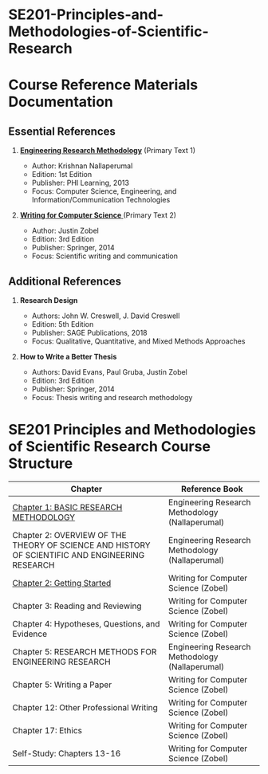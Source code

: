 # SE201-Principles-and-Methodologies-of-Scientific-Research
# Course Reference Materials Documentation

## Essential References

1. [**Engineering Research Methodology**](https://www.researchgate.net/publication/259183120_Engineering_Research_Methodology_A_Computer_Science_and_Engineering_and_Information_and_Communication_Technologies_Perspective) (Primary Text 1)
   - Author: Krishnan Nallaperumal
   - Edition: 1st Edition
   - Publisher: PHI Learning, 2013
   - Focus: Computer Science, Engineering, and Information/Communication Technologies

2. [**Writing for Computer Science** ](https://faculty.kashanu.ac.ir/file/download/course/1677017074-justin-zobel-auth.-writing-for-computer-science-springer-verlag-london-2014-.pdf)(Primary Text 2)
   - Author: Justin Zobel
   - Edition: 3rd Edition
   - Publisher: Springer, 2014
   - Focus: Scientific writing and communication

## Additional References

1. **Research Design**
   - Authors: John W. Creswell, J. David Creswell
   - Edition: 5th Edition
   - Publisher: SAGE Publications, 2018
   - Focus: Qualitative, Quantitative, and Mixed Methods Approaches

2. **How to Write a Better Thesis**
   - Authors: David Evans, Paul Gruba, Justin Zobel
   - Edition: 3rd Edition
   - Publisher: Springer, 2014
   - Focus: Thesis writing and research methodology


# SE201 Principles and Methodologies of Scientific Research Course Structure



| Chapter | Reference Book |
|---------|----------------|
| [Chapter 1: BASIC RESEARCH METHODOLOGY](https://github.com/astral-fate/SE201-Principles-and-Methodologies-of-Scientific-Research/tree/main/Lecture%201%3A%20Basic%20research%20methodology) | Engineering Research Methodology (Nallaperumal) |
| Chapter 2: OVERVIEW OF THE THEORY OF SCIENCE AND HISTORY OF SCIENTIFIC AND ENGINEERING RESEARCH | Engineering Research Methodology (Nallaperumal) |
| [Chapter 2: Getting Started](https://github.com/astral-fate/SE201-Principles-and-Methodologies-of-Scientific-Research/tree/main/Lecture%202%3A%20Reading%20and%20Reviewing) | Writing for Computer Science (Zobel) |
| Chapter 3: Reading and Reviewing | Writing for Computer Science (Zobel) |
| Chapter 4: Hypotheses, Questions, and Evidence | Writing for Computer Science (Zobel) |
| Chapter 5: RESEARCH METHODS FOR ENGINEERING RESEARCH | Engineering Research Methodology (Nallaperumal) |
| Chapter 5: Writing a Paper | Writing for Computer Science (Zobel) |
| Chapter 12: Other Professional Writing | Writing for Computer Science (Zobel) |
| Chapter 17: Ethics | Writing for Computer Science (Zobel) |
| Self-Study: Chapters 13-16 | Writing for Computer Science (Zobel) |
